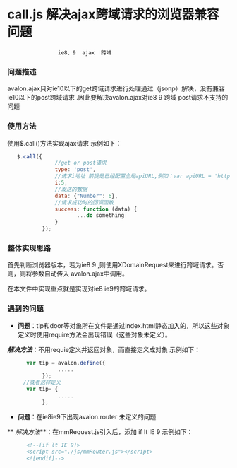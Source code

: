 # call.js    解决ajax跨域请求的浏览器兼容问题

                    ie8、9  ajax  跨域

  ### 问题描述 ###
 avalon.ajax只对ie10以下的get跨域请求进行处理通过（jsonp）解决，没有兼容ie10以下的post跨域请求 .因此要解决avalon.ajax对ie8 9  跨域 post请求不支持的问题

   ### 使用方法 ###
使用$.call()方法实现ajax请求
示例如下：
 ```javascript
    $.call({
                //get or post请求
                type: 'post',
                //请求i地址 前提是已经配置全局apiURL,例如：var apiURL = 'https://api.tansuyun.cn/index.php?i=';
                i:5,
                //发送的数据
                data: {"Number": 6},
                //请求成功时的回调函数
                success: function (data) {
                       ...do something
                }
            });
 ```

 ### 整体实现思路 ###
首先判断浏览器版本，若为ie8 9 ,则使用XDomainRequest来进行跨域请求。否则，则将参数自动传入 avalon.ajax中调用。


在本文件中实现重点就是实现对ie8 ie9的跨域请求。


### 遇到的问题 ###
*    **问题**：tip和door等对象所在文件是通过index.html静态加入的，所以这些对象定义时使用require方法会出现错误（这些对象未定义）。

   ***解决方法***：不用requie定义并返回对象，而直接定义成对象
示例如下：
```javascript
      var tip = avalon.define({
                .....
           });
     //或者这样定义
      var tip= {
                .....
           };
 ```


*   **问题**：在ie8ie9下出现avalon.router 未定义的问题

  ** *解决方法***：在mmRequest.js引入后，添加 if lt IE 9 示例如下：
 ```html
       <!--[if lt IE 9]>
       <script src="./js/mmRouter.js"></script>
       <![endif]-->
 ```


